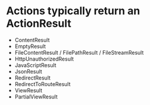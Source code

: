 # Actions typically return an ActionResult
- ContentResult
- EmptyResult
- FileContentResult / FilePathResult / FileStreamResult
- HttpUnauthorizedResult
- JavaScriptResult
- JsonResult
- RedirectResult
- RedirectToRouteResult
- ViewResult
- PartialViewResult